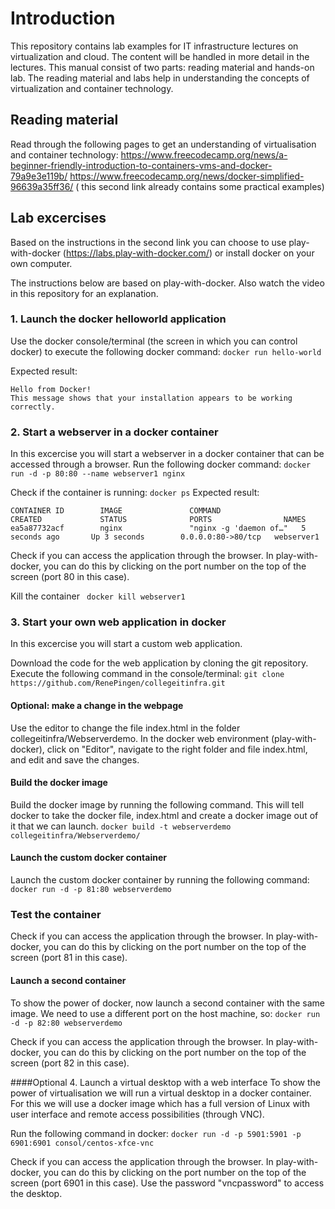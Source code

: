 # Introduction
This repository contains lab examples for IT infrastructure lectures on virtualization and cloud. The content will be handled in more detail in the lectures. This manual consist of two parts: reading material and hands-on lab. The reading material and labs help in understanding the concepts of virtualization and container technology.

## Reading material
Read through the following pages to get an understanding of virtualisation and container technology:
https://www.freecodecamp.org/news/a-beginner-friendly-introduction-to-containers-vms-and-docker-79a9e3e119b/
https://www.freecodecamp.org/news/docker-simplified-96639a35ff36/ ( this second link already contains some practical examples)

## Lab excercises
Based on the instructions in the second link you can choose to use play-with-docker (https://labs.play-with-docker.com/) or install docker on your own computer.

The instructions below are based on play-with-docker. Also watch the video in this repository for an explanation.

### 1. Launch the docker helloworld application

Use the docker console/terminal (the screen in which you can control docker) to execute the following docker command:
```docker run hello-world```

Expected result:
```
Hello from Docker!
This message shows that your installation appears to be working correctly.
```
### 2. Start a webserver in a docker container
In this excercise you will start a webserver in a docker container that can be accessed through a browser. 
Run the following docker command:
```docker run -d -p 80:80 --name webserver1 nginx```

Check if the container is running:
```docker ps```
Expected result:
```
CONTAINER ID        IMAGE               COMMAND                  CREATED             STATUS              PORTS                NAMES
ea5a87732acf        nginx               "nginx -g 'daemon of…"   5 seconds ago       Up 3 seconds        0.0.0.0:80->80/tcp   webserver1
```

Check if you can access the application through the browser. In play-with-docker, you can do this by clicking on the port number on the top of the screen (port 80 in this case).

Kill the container
``` docker kill webserver1```

### 3. Start your own web application in docker
In this excercise you will start a custom web application.

Download the code for the web application by cloning the git repository. Execute the following command in the console/terminal:
```git clone https://github.com/RenePingen/collegeitinfra.git ```

#### Optional: make a change in the webpage
Use the editor to change the file index.html in the folder collegeitinfra/Webserverdemo. In the docker web environment (play-with-docker), click on "Editor", navigate to the right folder and file index.html, and edit and save the changes.

#### Build the docker image
Build the docker image by running the following command. This will tell docker to take the docker file, index.html and create a docker image out of it that we can launch.
```docker build -t webserverdemo collegeitinfra/Webserverdemo/```

#### Launch the custom docker container
Launch the custom docker container by running the following command:
```docker run -d -p 81:80 webserverdemo```

### Test the container
Check if you can access the application through the browser. In play-with-docker, you can do this by clicking on the port number on the top of the screen (port 81 in this case).

#### Launch a second container
To show the power of docker, now launch a second container with the same image. We need to use a different port on the host machine, so:
```docker run -d -p 82:80 webserverdemo```

Check if you can access the application through the browser. In play-with-docker, you can do this by clicking on the port number on the top of the screen (port 82 in this case).

####Optional 4. Launch a virtual desktop with a web interface
To show the power of virtualisation we will run a virtual desktop in a docker container. For this we will use a docker image which has a full version of Linux with user interface and remote access possibilities (through VNC).

Run the following command in docker:
``` docker run -d -p 5901:5901 -p 6901:6901 consol/centos-xfce-vnc ```

Check if you can access the application through the browser. In play-with-docker, you can do this by clicking on the port number on the top of the screen (port 6901 in this case). Use the password "vncpassword" to access the desktop.







